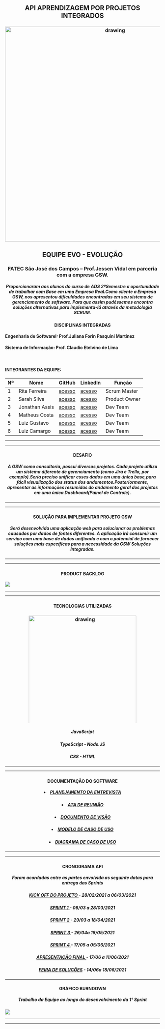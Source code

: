 <h2 align = "center">  API APRENDIZAGEM POR PROJETOS INTEGRADOS </h2>

<h3 align = "center">  <img src="https://i.imgur.com/0gyPTv7.png"   alt="drawing" width=700 </h3>

  <h2 align = "center"> EQUIPE EVO - EVOLUÇÃO </h2>

 <h3 align = "center">FATEC São José dos Campos – Prof.Jessen Vidal em parceria com a empresa GSW.</h3>

 <h5 align = "center">
  Proporcionaram aos alunos do curso de ADS 2ºSemestre a oportunidade de trabalhar com Base em uma Empresa Real.Como cliente a Empresa GSW, nos apresentou dificuldades encontradas em seu sistema de gerenciamento de software.
  Para que assim pudéssemos encontra soluções alternativas para implementa-lá através da metodologia SCRUM.
  </h5>
  
   <p align ="center">

  <h4 align = "center"> DISCIPLINAS INTEGRADAS </h4>
   
   
   <h4>Engenharia de SoftwareI:  Prof.Juliana Forin Pasquini Martinez </h4>
    <h4> Sistema de Informação:   Prof. Claudio Etelvino de Lima</h4>
   <br>
   <h4>INTEGRANTES DA EQUIPE:</h4>

  Nº|Nome|GitHub|Linkedln|Função
---|---|---|---|---|
1|Rita Ferreira|[acesso](https://github.com/ferreirarita)|[acesso](https://www.linkedin.com/in/rita-ferreira-894ba1200)|Scrum Master
2|Sarah Silva|[acesso](https://github.com/Sarah6197)|[acesso](https://www.linkedin.com/in/sarah-fernandes-494000196/)|Product Owner
3|Jonathan Assis|[acesso](https://github.com/Jonathan-Assis)|[acesso](https://www.linkedin.com/in/jonathan-gabriel-/)|Dev Team
4|Matheus Costa|[acesso](https://www.github.com/MatheusCoxxxta)|[acesso](https://www.linkedin.com/in/matheus-costa-500695187)|Dev Team
5|Luiz Gustavo|[acesso](https://github.com/UkitakeKazui)|[acesso](https://www.linkedin.com/in/gustavo-vieira-699729207/)|Dev Team
6|Luiz Camargo|[acesso](https://github.com/Felipe221070)|[acesso](https://www.linkedin.com/in/felipe-programador)|Dev Team

 
 <p align "center">

   <hr>

   <p align ="center">

   <p align "center">

   <hr>

   <p align ="center">


 <h5 align = "center">


  <p align ="center">

  <h4 align = "center"> DESAFIO </h4>
   


  <h5 align = "center">A GSW como consultoria, possui diversos projetos. Cada projeto utiliza um sistema diferente de gerenciamento
  (como Jira e Trello, por exemplo).Seria preciso unificar esses dados em uma única base,para fácil visualização dos
  status dos andamentos.Posteriormente, apresentar as informações resumidas do andamento geral dos projetos em uma única Dashboard(Painel de Controle).</h5>

   <hr>

   <p align ="center">

   <p align "center">

   <hr>

   <p align ="center">


 <h5 align = "center">


  <p align ="center">

  <h4 align = "center"> SOLUÇÃO PARA IMPLEMENTAR PROJETO GSW </h4>
 
<h5 align = "center"> Será desenvolvida uma aplicação web para solucionar os problemas causados por dados de fontes diferentes. A aplicação irá consumir um serviço com uma base de dados unificada e com o potencial de fornecer soluções mais específicas para a necessidade da GSW Soluções Integradas.</h5>

   <hr>

   <p align ="center">

   <p align "center">

   <hr>

   <p align ="center">


 <h5 align = "center">


  <p align ="center">


<h4 align = "center"> PRODUCT BACKLOG </h4>
     
   ![](https://i.imgur.com/cCFNr6x.jpg)

   
   <p align "center">

   <hr>

   <p align ="center">

   <p align "center">

   <hr>

   <p align ="center">


 <h5 align = "center">


  <p align ="center">

<h4 align = "center"> TECNOLOGIAS UTILIZADAS </h4>
 <h3 align = "center">  <img src="https://i.imgur.com/xjFqvy0.png"   alt="drawing" width =350 </h3>

  <h5 align = "center">  JavaScript </h5>
  <h5 align = "center">  TypeScript - Node.JS </h5>
  <h5 align = "center">  CSS - HTML </h5>

   <p align "center">

   <hr>

   <p align ="center">

   <p align "center">

   <hr>

   <p align ="center">


 <h5 align = "center">


  <p align ="center">
  
   <h4 align = "center"> DOCUMENTAÇÃO DO SOFTWARE </h4>
 
    
   <h5 align = "center">
   <a href='https://github.com/ferreirarita/APRENDIZAGEM-POR-PROJETOS-INTEGRADOS-2021/tree/main/Referências/Documentos/Planejamento'>
   <li> PLANEJAMENTO DA ENTREVISTA</li></a> </h5>  

   <h5 align = "center">
   <a href='https://github.com/ferreirarita/APRENDIZAGEM-POR-PROJETOS-INTEGRADOS-2021/tree/main/Referências/Documentos/Ata'>
   <li> ATA DE REUNIÃO</li></a> </h5> 

   <h5 align = "center">
   <a href='https://github.com/ferreirarita/APRENDIZAGEM-POR-PROJETOS-INTEGRADOS-2021/tree/main/Referências/Documentos/DocumentoVisao'>
   <li>DOCUMENTO DE VISÃO</li></a> </h5>

    
   <h5 align = "center">
   <a href='https://github.com/ferreirarita/APRENDIZAGEM-POR-PROJETOS-INTEGRADOS-2021/tree/main/Referências/Documentos/Diagrama'>
  <li> MODELO DE CASO DE USO</li> </a> </h5>

   <h5 align = "center">
   <a href='https://github.com/ferreirarita/APRENDIZAGEM-POR-PROJETOS-INTEGRADOS-2021/tree/main/Referências/Documentos/CasodeUso'>
   <li>DIAGRAMA DE CASO DE USO</li> </a> </h5>
 
   <p align "center">

   <hr>

   <p align ="center">

   <p align "center">

   <hr>

   <p align ="center">


   <h5 align = "center">

   <h4 align = "center"> CRONOGRAMA API </h4>
  
   <h5 align = "center"> Foram acordadas entre as partes envolvida as seguinte datas para entrega das Sprints </h5>


   <h5 align = "center">
   <a href='https://github.com/ferreirarita/APRENDIZAGEM-POR-PROJETOS-INTEGRADOS-2021/tree/main/Referências//Kickoff'>
   KICK OFF DO PROJETO </a> - 28/02/2021 a 06/03/2021</h5>

   <h5 align = "center">
   <a href='https://github.com/ferreirarita/APRENDIZAGEM-POR-PROJETOS-INTEGRADOS-2021/tree/main/Referências/Sprint%201'>
   SPRINT 1 </a> - 08/03 a 28/03/2021</h5>

   <h5 align = "center">
   <a href='https://github.com/ferreirarita/APRENDIZAGEM-POR-PROJETOS-INTEGRADOS-2021/tree/main/Refer%C3%AAncias/Sprint%202'>
   SPRINT 2 </a> - 29/03 a 18/04/2021</h5>

   <h5 align = "center">
   <a href='https://github.com/ferreirarita/APRENDIZAGEM-POR-PROJETOS-INTEGRADOS-2021/tree/main/Refer%C3%AAncias/Sprint%203'>
   SPRINT 3 </a> - 26/04a 16/05/2021</h5>

   <h5 align = "center">
   <a href='https://github.com/ferreirarita/APRENDIZAGEM-POR-PROJETOS-INTEGRADOS-2021/tree/main/Refer%C3%AAncias/Sprint%204'>
   SPRINT 4 </a> - 17/05 a 05/06/2021</h5>

   <h5 align = "center">
   <a href=''>
   APRESENTAÇÃO FINAL </a> - 17/06 a 11/06/2021</h5>

   <h5 align = "center">
   <a href=''>
   FEIRA DE SOLUÇÕES</a> - 14/06a 18/06/2021</h5>

  </h5>

  <p align "center">

   <hr>

   <p align ="center">

   <p align "center">
   
   <h4 align = "center"> GRÁFICO BURNDOWN </h4>
   <h5 align = "center"> Trabalho da Equipe ao longo do desenvolvimento da 1° Sprint </h5>
  </h5>
    
  ![](https://i.imgur.com/YB9R9wD.png)
  <p align "center">

   <hr>

   <p align ="center">

   <p align "center">

   <hr>

   <p align ="center">


   <h5 align = "center">

     
   




    

  

   








